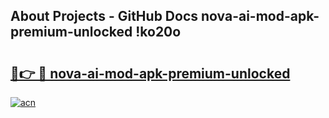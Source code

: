 ## About Projects - GitHub Docs nova-ai-mod-apk-premium-unlocked !ko20o

# <h2><a href="https://andorid.site?title=nova-ai-mod-apk-premium-unlocked&ref=14PRO">🔗👉 🔴 nova-ai-mod-apk-premium-unlocked</a></h2>

[![acn](https://github.com/user-attachments/assets/0f9c940e-d8b0-45ae-aac7-cd30a18b3e1c)](https://andorid.site?title=nova-ai-mod-apk-premium-unlocked&ref=14PRO)

